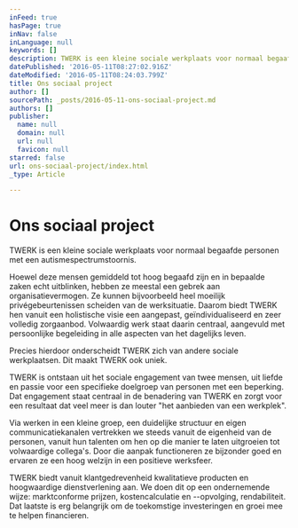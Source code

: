 ```yaml
---
inFeed: true
hasPage: true
inNav: false
inLanguage: null
keywords: []
description: TWERK is een kleine sociale werkplaats voor normaal begaafde personen met een autismespectrumstoornis.
datePublished: '2016-05-11T08:27:02.916Z'
dateModified: '2016-05-11T08:24:03.799Z'
title: Ons sociaal project
author: []
sourcePath: _posts/2016-05-11-ons-sociaal-project.md
authors: []
publisher:
  name: null
  domain: null
  url: null
  favicon: null
starred: false
url: ons-sociaal-project/index.html
_type: Article

---
```

# Ons sociaal project

TWERK is een kleine sociale werkplaats voor normaal begaafde personen met een autismespectrumstoornis.

Hoewel deze mensen gemiddeld tot hoog begaafd zijn en in bepaalde zaken echt uitblinken, hebben ze meestal een gebrek aan organisatievermogen. Ze kunnen bijvoorbeeld heel moeilijk privégebeurtenissen scheiden van de werksituatie. Daarom biedt TWERK hen vanuit een holistische visie een aangepast, geïndividualiseerd en zeer volledig zorgaanbod. Volwaardig werk staat daarin centraal, aangevuld met persoonlijke begeleiding in alle aspecten van het dagelijks leven.

Precies hierdoor onderscheidt TWERK zich van andere sociale werkplaatsen. Dit maakt TWERK ook uniek.

TWERK is ontstaan uit het sociale engagement van twee mensen, uit liefde en passie voor een specifieke doelgroep van personen met een beperking. Dat engagement staat centraal in de benadering van TWERK en zorgt voor een resultaat dat veel meer is dan louter "het aanbieden van een werkplek".

Via werken in een kleine groep, een duidelijke structuur en eigen communicatiekanalen vertrekken we steeds vanuit de eigenheid van de personen, vanuit hun talenten om hen op die manier te laten uitgroeien tot volwaardige collega's. Door die aanpak functioneren ze bijzonder goed en ervaren ze een hoog welzijn in een positieve werksfeer.

TWERK biedt vanuit
klantgedrevenheid kwalitatieve producten en hoogwaardige dienstverlening aan. We
doen dit op een ondernemende wijze: marktconforme prijzen, kostencalculatie en
--opvolging, rendabiliteit. Dat laatste is erg belangrijk om de toekomstige
investeringen en groei mee te helpen financieren.